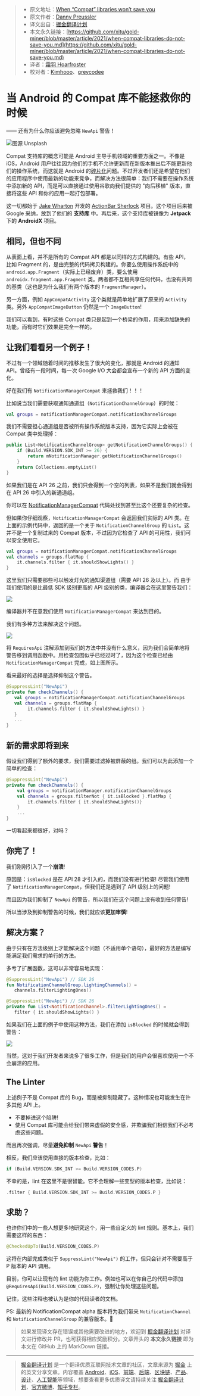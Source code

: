> * 原文地址：[When “Compat” libraries won’t save you](https://proandroiddev.com/when-compat-libraries-do-not-save-you-dc55f16b4160)
> * 原文作者：[Danny Preussler](https://dpreussler.medium.com)
> * 译文出自：[掘金翻译计划](https://github.com/xitu/gold-miner)
> * 本文永久链接：[https://github.com/xitu/gold-miner/blob/master/article/2021/when-compat-libraries-do-not-save-you.md](https://github.com/xitu/gold-miner/blob/master/article/2021/when-compat-libraries-do-not-save-you.md)
> * 译者：[霜羽 Hoarfroster](https://github.com/PassionPenguin)
> * 校对者：[Kimhooo](https://github.com/Kimhooo)、[greycodee](https://github.com/greycodee)

# 当 Android 的 Compat 库不能拯救你的时候

—— 还有为什么你应该避免忽略 `NewApi` 警告！

![图源 [Unsplash](https://unsplash.com/photos/EgGIPA68Nwo)](https://miro.medium.com/max/12000/1*_UZ7BojQmk2vRCTx6XIdLA.jpeg)

Compat 支持库的概念可能是 Android 主导手机领域的重要方面之一。不像是 iOS，Android 用户往往因为他们的手机不允许更新而在新版本推出后不能更新他们的操作系统，而这就是 Android 的[碎片化](https://www.androidauthority.com/android-fragmentation-linux-kernel-1057450/)问题。不过开发者们还是希望在他们的应用程序中使用最新的功能来竞争，而解决方法很简单：我们不需要在操作系统中添加新的 API，而是可以直接通过使用谷歌向我们提供的 "向后移植" 版本，直接将这些 API 和你的应用一起打包部署。

这一切都始于 [Jake Wharton](https://medium.com/u/8ddd94878165) 开发的 [ActionBar Sherlock](https://github.com/JakeWharton/ActionBarSherlock) 项目。这个项目后来被 Google 采纳，放到了他们的 **支持库** 中。再后来，这个支持库被镜像为 **Jetpack** 下的 **AndroidX** 项目。

## 相同，但也不同

从表面上看，并不是所有的 Compat API 都是以同样的方式构建的。有些 API，比如 Fragment 的，是由完整的代码拷贝构建的。你要么使用操作系统中的 `android.app.Fragment`（实际上已经废弃）类，要么使用 `androidx.fragment.app.Fragment` 类。两者都不互相共享任何代码，也没有共同的基类（这也是为什么我们有两个版本的 `FragmentManager`）。

另一方面，例如 `AppCompatActivity` 这个类就是简单地扩展了原来的 `Activity` 类。另外 `AppCompatImageButton` 仍然是一个 `ImageButton`!

我们可以看到，有时这些 Compat 类只是起到一个桥梁的作用，用来添加缺失的功能，而有时它们效果是完全一样的。

## 让我们看看另一个例子！

不过有一个领域随着时间的推移发生了很大的变化，那就是 Android 的通知 API。曾经有一段时间，每一次 Google I/O 大会都会宣布一个新的 API 方面的变化。

好在我们有 `NotificationManagerCompat` 来拯救我们！！！

比如说当我们需要获取通知通道组（`NotificationChannelGroup`）的时候：

```kotlin
val groups = notificationManagerCompat.notificationChannelGroups
```

我们不需要担心通道组是否被所有操作系统版本支持，因为它实际上会被在 Compat 类中处理掉：

```kotlin
public List<NotificationChannelGroup> getNotificationChannelGroups() {
    if (Build.VERSION.SDK_INT >= 26) {
        return mNotificationManager.getNotificationChannelGroups()
    }
    return Collections.emptyList()
}
```

如果我们是在 API 26 之前，我们只会得到一个空的列表，如果不是我们就会得到在 API 26 中引入的新通道组。

你可以在 [NotificationManagerCompat](https://github.com/androidx/androidx/blob/androidx-main/core/core/src/main/java/androidx/core/app/NotificationManagerCompat.java#L230) 代码处找到甚至比这个还要复杂的检查。

但如果你仔细观察，`NotificationManagerCompat` 会返回我们实际的 API 类。在上面的示例代码中，返回的是一个关于 `NotificationChannelGroup` 的 `List`。这并不是一个复制过来的 Compat 版本，不过因为它检查了 API 的可用性，我们可以安全使用它。

```kotlin
val groups = notificationManagerCompat.notificationChannelGroups
val channels = groups.flatMap {
    it.channels.filter { it.shouldShowLights() }
}
```

这里我们只需要那些可以触发灯光的通知渠道组（需要 API 26 及以上）。而 由于我们使用的是比最低 SDK 级别更高的 API 级别的类，编译器会在这里警告我们：

![](https://miro.medium.com/max/1692/1*WWdcZVLzzaXduUd1RT0vBg.png)

编译器并不在意我们使用 `NotificationManagerCompat` 来达到目的。

我们有多种方法来解决这个问题。

![](https://miro.medium.com/max/1816/1*L_wx_xAhVMYE0SVzE7_AJw.png)

将 `RequiresApi` 注解添加到我们的方法中并没有什么意义，因为我们会简单地将警告移到调用函数中。用检查包围似乎已经过时了，因为这个检查已经由 `NotificationManagerCompat` 完成，如上图所示。

看来最好的选择是选择抑制这个警告。

```kotlin
@SuppressLint("NewApi")
private fun checkChannels() {
   val groups = notificationManagerCompat.notificationChannelGroups
   val channels = groups.flatMap {
        it.channels.filter { it.shouldShowLights() }
   }
   ...
}
```

## 新的需求即将到来

假设我们得到了额外的要求，我们需要过滤掉被屏蔽的组。我们可以为此添加一个简单的检查：

```kotlin
@SuppressLint("NewApi")
private fun checkChannels() {
    val groups = notificationManager.notificationChannelGroups
    val channels = groups.filterNot { it.isBlocked }.flatMap {
        it.channels.filter { it.shouldShowLights()}
    }
    ...
}
```

一切看起来都很好，对吗？

## 你完了！

我们刚刚引入了一个**崩溃**! 

原因是：`isBlocked` 是在 API 28 才引入的，而我们没有进行检查! 尽管我们使用了 `NotificationManagerCompat`，但我们还是遇到了 API 级别上的问题!

而且因为我们抑制了 `NewApi` 的警告，所以我们在这个问题上没有收到任何警告!

所以当涉及到抑制警告的时候，我们就应该**更加审慎**!

## 解决方案？

由于只有在方法级别上才能解决这个问题（不适用单个语句），最好的方法是编写能满足我们需求的单行的方法。

多亏了扩展函数，这可以非常容易地实现：

```kotlin
@SuppressLint("NewApi") // SDK 26
fun NotificationChannelGroup.lightingChannels() = 
   channels.filterLightingOnes()

@SuppressLint("NewApi") // SDK 26
private fun List<NotificationChannel>.filterLightingOnes() = 
   filter { it.shouldShowLights() }
```

如果我们在上面的例子中使用这种方法，我们在添加 `isBlocked` 的时候就会得到警告：

![](https://miro.medium.com/max/3032/1*OpkxXOXSGueoW_TyJyXw3A.png)

当然，这对于我们开发者来说多了很多工作，但是我们的用户会很喜欢使用一个不会崩溃的应用。

## The Linter

上述例子不是 Compat 库的 Bug，而是被抑制隐藏了。这种情况也可能发生在许多其他 API 上。

* 不要掉进这个陷阱!  
* 使用 Compat 库可能会给我们带来虚假的安全感，并欺骗我们相信我们不必考虑这些问题。

而且再次强调，尽量**避免抑制** `NewApi` **警告**！

相反，我们应该使用直接的版本检查，比如：

```kotlin
if (Build.VERSION.SDK_INT >= Build.VERSION_CODES.P)
```

不幸的是，lint 在这里不是很智能。它不会理解一些变型的版本检查，比如说：

```kotlin
.filter { Build.VERSION.SDK_INT >= Build.VERSION_CODES.P }
```

## 求助？

也许你们中的一些人想更多地研究这个，用一些自定义的 lint 规则。基本上，我们需要这样的东西：

```kotlin
@CheckedUpTo(Build.VERSION_CODES.P)
```

这将在内部完成类似于 `SuppressLint("NewApi")` 的工作，但只会针对不需要高于 P 版本的 API 调用。

目前，你可以让现有的 lint 功能为你工作。例如也可以在你自己的代码中添加 `@RequiresApi(Build.VERSION_CODES.P)`，强制让你处理这些问题。

记住，这些注释也被认为是你的代码读者的文档。

PS: 最新的 NotificationCompat alpha 版本将为我们带来 `NotificationChannel` 和 `NotificationChannelGroup` 的兼容版本。🥳

> 如果发现译文存在错误或其他需要改进的地方，欢迎到 [掘金翻译计划](https://github.com/xitu/gold-miner) 对译文进行修改并 PR，也可获得相应奖励积分。文章开头的 **本文永久链接** 即为本文在 GitHub 上的 MarkDown 链接。

---

> [掘金翻译计划](https://github.com/xitu/gold-miner) 是一个翻译优质互联网技术文章的社区，文章来源为 [掘金](https://juejin.im) 上的英文分享文章。内容覆盖 [Android](https://github.com/xitu/gold-miner#android)、[iOS](https://github.com/xitu/gold-miner#ios)、[前端](https://github.com/xitu/gold-miner#前端)、[后端](https://github.com/xitu/gold-miner#后端)、[区块链](https://github.com/xitu/gold-miner#区块链)、[产品](https://github.com/xitu/gold-miner#产品)、[设计](https://github.com/xitu/gold-miner#设计)、[人工智能](https://github.com/xitu/gold-miner#人工智能)等领域，想要查看更多优质译文请持续关注 [掘金翻译计划](https://github.com/xitu/gold-miner)、[官方微博](http://weibo.com/juejinfanyi)、[知乎专栏](https://zhuanlan.zhihu.com/juejinfanyi)。

